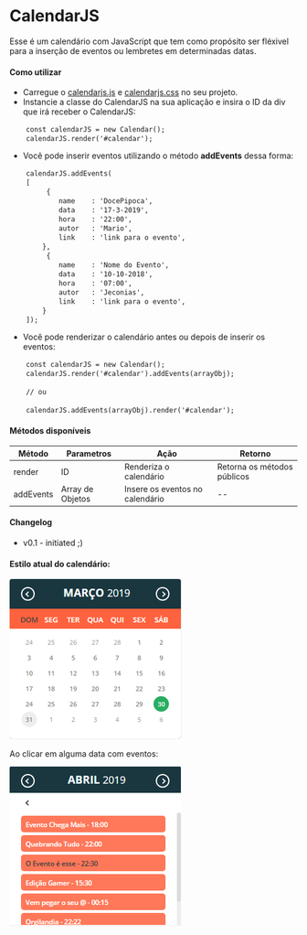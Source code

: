 # CalendarJS

Esse é um calendário com JavaScript que tem como propósito ser fléxivel para a inserção de eventos ou lembretes em determinadas datas.


#### Como utilizar

- Carregue o [calendarjs.js](./javascript/calendarjs.js) e [calendarjs.css](./stylecheet/calendarjs.css)
no seu projeto.
- Instancie a classe do CalendarJS na sua aplicação e insira o ID da div que irá receber o CalendarJS:

```
    const calendarJS = new Calendar();
    calendarJS.render('#calendar'); 
```

- Você pode inserir eventos utilizando o método **addEvents** dessa forma:

```
    calendarJS.addEvents(
    [
         {
            name    : 'DocePipoca',
            data    : '17-3-2019',
            hora    : '22:00',
            autor   : 'Mario',
            link    : 'link para o evento',
        },
         {
            name    : 'Nome do Evento',
            data    : '10-10-2018',
            hora    : '07:00',
            autor   : 'Jeconias',
            link    : 'link para o evento',
        }
    ]);

```

- Você pode renderizar o calendário antes ou depois de inserir os eventos:

```
    const calendarJS = new Calendar();
    calendarJS.render('#calendar').addEvents(arrayObj);

    // ou

    calendarJS.addEvents(arrayObj).render('#calendar');
```


#### Métodos disponíveis

| Método | Parametros | Ação | Retorno |
|--------|------------|------|---------|
|render       | ID     | Renderiza o calendário | Retorna os métodos públicos |
|addEvents    | Array de Objetos | Insere os eventos no calendário | -- |

#### Changelog

 - v0.1 - initiated ;)

#### Estilo atual do calendário:

![Estilo atual do calendário](./images/calendarJS.png)

Ao clicar em alguma data com eventos:

![Estilo atual do calendário](./images/specific_date.png)

